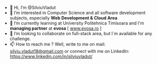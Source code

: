 - 👋 Hi, I’m @SilviuVladut
- 👀 I’m interested in Computer Science and all software development subjects, especially **Web Development & Cloud Area**
- 🌱 I’m currently learning at University Politehnica Timisoara and I'm **managing partner** at **evosa** [ www.evosa.ro ]
- 💞️ I’m looking to collaborate on full-stack area, but I`m available for any challenge.
- 📫 How to reach me ?
    Well, write to me on mail: silviu.vladut18@gmail.com or connect with me on LinkedIn: https://www.linkedin.com/in/silviuvladut/

<!---
SilviuVladut/SilviuVladut is a ✨ special ✨ repository because its `README.md` (this file) appears on your GitHub profile.
You can click the Preview link to take a look at your changes.
--->
